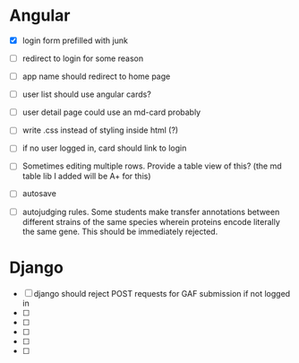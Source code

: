 # Angular

- [x] login form prefilled with junk
- [ ] redirect to login for some reason
- [ ] app name should redirect to home page
- [ ] user list should use angular cards?
- [ ] user detail page could use an md-card probably
- [ ] write .css instead of styling inside html (?)
- [ ] if no user logged in, card should link to login

- [ ] Sometimes editing multiple rows. Provide a table view of this? (the md table lib I added will be A+ for this)
- [ ] autosave
- [ ] autojudging rules. Some students make transfer annotations between
      different strains of the same species wherein proteins encode literally
      the same gene. This should be immediately rejected.

# Django

- [ ] django should reject POST requests for GAF submission if not logged in
- [ ] 
- [ ] 
- [ ] 
- [ ] 
- [ ] 

